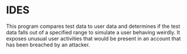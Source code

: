 # IDES
This program compares test data to user data and determines if the test data falls out of a specified range to simulate a user behaving weirdly. It exposes unusual user activities that would be present in an account that has been breached by an attacker.
